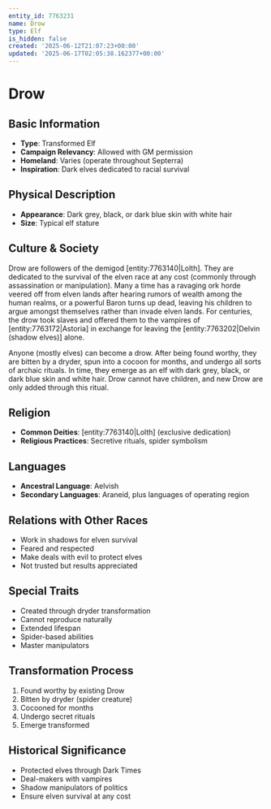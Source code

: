 ```yaml
---
entity_id: 7763231
name: Drow
type: Elf
is_hidden: false
created: '2025-06-12T21:07:23+00:00'
updated: '2025-06-17T02:05:38.162377+00:00'
---
```


# Drow

## Basic Information

- **Type**: Transformed Elf
- **Campaign Relevancy**: Allowed with GM permission
- **Homeland**: Varies (operate throughout Septerra)
- **Inspiration**: Dark elves dedicated to racial survival

## Physical Description

- **Appearance**: Dark grey, black, or dark blue skin with white hair
- **Size**: Typical elf stature

## Culture & Society

Drow are followers of the demigod [entity:7763140|Lolth]. They are dedicated to the survival of the elven race at any cost (commonly through assassination or manipulation). Many a time has a ravaging ork horde veered off from elven lands after hearing rumors of wealth among the human realms, or a powerful Baron turns up dead, leaving his children to argue amongst themselves rather than invade elven lands. For centuries, the drow took slaves and offered them to the vampires of [entity:7763172|Astoria] in exchange for leaving the [entity:7763202|Delvin (shadow elves)] alone.

Anyone (mostly elves) can become a drow. After being found worthy, they are bitten by a dryder, spun into a cocoon for months, and undergo all sorts of archaic rituals. In time, they emerge as an elf with dark grey, black, or dark blue skin and white hair. Drow cannot have children, and new Drow are only added through this ritual.

## Religion

- **Common Deities**: [entity:7763140|Lolth] (exclusive dedication)
- **Religious Practices**: Secretive rituals, spider symbolism

## Languages

- **Ancestral Language**: Aelvish
- **Secondary Languages**: Araneid, plus languages of operating region

## Relations with Other Races

- Work in shadows for elven survival
- Feared and respected
- Make deals with evil to protect elves
- Not trusted but results appreciated

## Special Traits

- Created through dryder transformation
- Cannot reproduce naturally
- Extended lifespan
- Spider-based abilities
- Master manipulators

## Transformation Process

1. Found worthy by existing Drow
2. Bitten by dryder (spider creature)
3. Cocooned for months
4. Undergo secret rituals
5. Emerge transformed

## Historical Significance

- Protected elves through Dark Times
- Deal-makers with vampires
- Shadow manipulators of politics
- Ensure elven survival at any cost